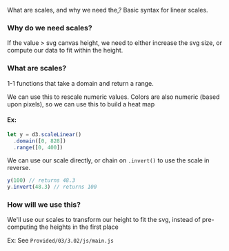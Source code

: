 What are scales, and why we need the,?
Basic syntax for linear scales.

### Why do we need scales?
  If the value > svg canvas height, we need to either increase the svg size, or compute our data to fit within the height.


### What are scales?
1-1 functions that take a domain and return a range.

We can use this to rescale numeric values.
Colors are also numeric (based upon pixels), so we can use this to build a heat map

#### Ex:
```js
let y = d3.scaleLinear()
  .domain([0, 828])
  .range([0, 400])
```
We can use our scale directly, or chain on `.invert()` to use the scale in reverse.

```js
y(100) // returns 48.3
y.invert(48.3) // returns 100
```

### How will we use this?

  We'll use our scales to transform our height to fit the svg, instead of pre-computing the heights in the first place

Ex: See `Provided/03/3.02/js/main.js` 
